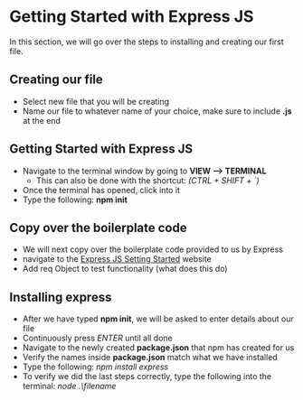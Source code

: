 
# Getting Started with Express JS

In this section, we will go over the steps to installing and creating our first file.

## Creating our file
- Select new file that you will be creating
- Name our file to whatever name of your choice, make sure to include **.js** at the end

## Getting Started with Express JS
- Navigate to the terminal window by going to **VIEW --> TERMINAL**
  - This can also be done with the shortcut: *(CTRL + SHIFT + `)*
- Once the terminal has opened, click into it
- Type the following: **npm init**


## Copy over the boilerplate code
- We will next copy over the boilerplate code provided to us by Express
- navigate to the [Express JS Setting Started](https://expressjs.com/en/starter/installing.html) website
- Add req Object to test functionality (what does this do)

## Installing express
- After we have typed **npm init**, we will be asked to enter details about our file
- Continuously press *ENTER* until all done
- Navigate to the newly created **package.json** that npm has created for us
- Verify the names inside **package.json** match what we have installed
- Type the following: *npm install express*
- To verify we did the last steps correctly, type the following into the terminal: *node .\filename*


